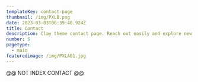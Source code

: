 ```yaml
---
templateKey: contact-page
thumbnail: /img/PXLB.png
date: 2023-03-03T06:39:40.924Z
title: Contact
description: Clay theme contact page. Reach out easily and explore new opportunities. Your journey starts here.
number: 5
pagetype:
  - main
featuredimage: /img/PXLA01.jpg
---
```




@@ NOT INDEX CONTACT @@